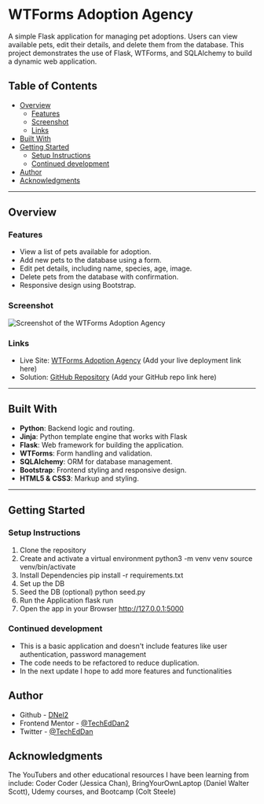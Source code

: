 # WTForms Adoption Agency

A simple Flask application for managing pet adoptions. Users can view available pets, edit their details, and delete them from the database. This project demonstrates the use of Flask, WTForms, and SQLAlchemy to build a dynamic web application.

## Table of Contents

- [Overview](#overview)
  - [Features](#features)
  - [Screenshot](#screenshot)
  - [Links](#links)
- [Built With](#built-with)
- [Getting Started](#getting-started)
  - [Setup Instructions](#setup-instructions)
  - [Continued development](#continued-development)
- [Author](#author)
- [Acknowledgments](#acknowledgments)

---

## Overview

### Features

- View a list of pets available for adoption.
- Add new pets to the database using a form.
- Edit pet details, including name, species, age, image.
- Delete pets from the database with confirmation.
- Responsive design using Bootstrap.

### Screenshot

![Screenshot of the WTForms Adoption Agency](static/assets/images/screenshot.png)

### Links

- Live Site: [WTForms Adoption Agency](#) (Add your live deployment link here)
- Solution: [GitHub Repository](#) (Add your GitHub repo link here)

---

## Built With

- **Python**: Backend logic and routing.
- **Jinja**: Python template engine that works with Flask
- **Flask**: Web framework for building the application.
- **WTForms**: Form handling and validation.
- **SQLAlchemy**: ORM for database management.
- **Bootstrap**: Frontend styling and responsive design.
- **HTML5 & CSS3**: Markup and styling.


---

## Getting Started

### Setup Instructions

1. Clone the repository
2. Create and activate a virtual environment
    python3 -m venv venv
    source venv/bin/activate
3. Install Dependencies
    pip install -r requirements.txt
4. Set up the DB 
5. Seed the DB (optional)
    python seed.py
6. Run the Application
    flask run
7. Open the app in your Browser http://127.0.0.1:5000

### Continued development
- This is a basic application and doesn't include features like user authentication, password management
- The code needs to be refactored to reduce duplication. 
- In the next update I hope to add more features and functionalities

## Author
- Github - [DNel2](https://github.com/TechEdDan2)
- Frontend Mentor - [@TechEdDan2](https://www.frontendmentor.io/profile/TechEdDan2)
- Twitter - [@TechEdDan](https://twitter.com/TechEdDan)

## Acknowledgments
The YouTubers and other educational resources I have been learning from include: Coder Coder (Jessica Chan), BringYourOwnLaptop (Daniel Walter Scott), Udemy courses, and Bootcamp (Colt Steele)  

